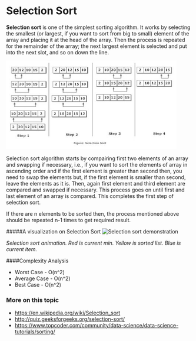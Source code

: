 # Selection Sort

**Selection sort** is one of the simplest sorting algorithm.
It works by selecting the smallest (or largest, if you want to sort from big to small) element of the array and placing it at the head of the array. Then the process is repeated for the remainder of the array; the next largest element is selected and put into the next slot, and so on down the line.

![Selection Sort](selection_sort.jpg)

Selection sort algorithm starts by compairing first two elements of an array and swapping if necessary, i.e., if you want to sort the elements of array in ascending order and if the first element is greater than second then, you need to swap the elements but, if the first element is smaller than second, leave the elements as it is. Then, again first element and third element are compared and swapped if necessary. This process goes on until first and last element of an array is compared. This completes the first step of selection sort.

If there are n elements to be sorted then, the process mentioned above should be repeated n-1 times to get required result.

#####A visualization on Selection Sort
![Selection sort demonstration](https://upload.wikimedia.org/wikipedia/commons/9/94/Selection-Sort-Animation.gif)

*Selection sort animation. Red is current min. Yellow is sorted list. Blue is current item.*

####Complexity Analysis
- Worst Case - O(n^2)
- Average Case - O(n^2)
- Best Case - O(n^2)
### More on this topic
- https://en.wikipedia.org/wiki/Selection_sort
- http://quiz.geeksforgeeks.org/selection-sort/
- https://www.topcoder.com/community/data-science/data-science-tutorials/sorting/
